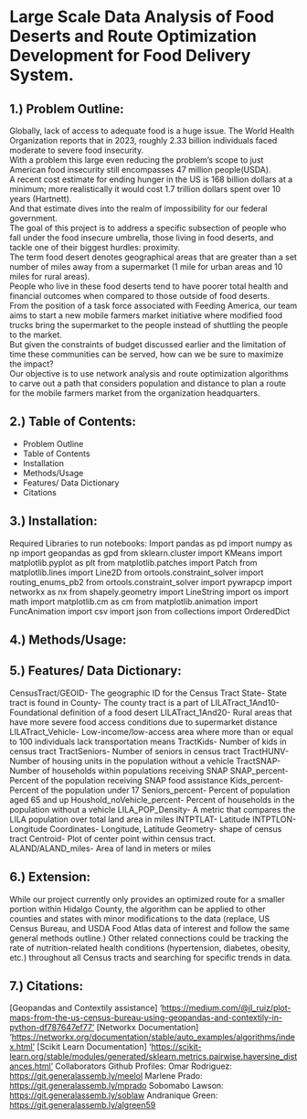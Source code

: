 
# Large Scale Data Analysis of Food Deserts and Route Optimization Development for Food Delivery System. 

## 1.)  Problem Outline:

Globally, lack of access to adequate food is a huge issue. The World Health Organization reports that in 2023, roughly 2.33 billion individuals faced moderate to severe food insecurity.  
With a problem this large even reducing the problem’s scope to just American food insecurity still encompasses 47 million people(USDA).  
A recent cost estimate for ending hunger in the US is 168 billion dollars at a minimum; more realistically it would cost 1.7 trillion dollars spent over 10 years (Hartnett).  
And that estimate dives into the realm of impossibility for our federal government.  
The goal of this project is to address a specific subsection of people who fall under the food insecure umbrella, those living in food deserts, and tackle one of their biggest hurdles: proximity.  
The term food desert denotes geographical areas that are greater than a set number of miles away from a supermarket (1 mile for urban areas and 10 miles for rural areas).  
People who live in these food deserts tend to have poorer total health and financial outcomes when compared to those outside of food deserts.  
From the position of a task force associated with Feeding America, our team aims to start a new mobile farmers market initiative where modified food trucks bring the supermarket to the people instead of shuttling the people to the market.  
But given the constraints of budget discussed earlier and the limitation of time these communities can be served, how can we be sure to maximize the impact?  
Our objective is to use network analysis and route optimization algorithms to carve out a path that considers population and distance to plan a route for the mobile farmers market from the organization headquarters.  

## 2.) Table of Contents:

- Problem Outline
- Table of Contents
- Installation
- Methods/Usage
- Features/ Data Dictionary
- Citations

## 3.) Installation:

Required Libraries to run notebooks:
Import pandas as pd
import numpy as np
import geopandas as gpd
from sklearn.cluster import KMeans
import matplotlib.pyplot as plt
from matplotlib.patches import Patch
from matplotlib.lines import Line2D
from ortools.constraint_solver import routing_enums_pb2
from ortools.constraint_solver import pywrapcp
import networkx as nx
from shapely.geometry import LineString
import os
import math
import matplotlib.cm as cm
from matplotlib.animation import FuncAnimation
import csv
import json
from collections import OrderedDict

## 4.) Methods/Usage:

## 5.) Features/ Data Dictionary:

CensusTract/GEOID- The geographic ID for the Census Tract
State- State tract is found in 
County- The county tract is a part of 
LILATract_1And10- Foundational definition of a food desert
LILATract_1And20- Rural areas that have more severe food access conditions due to supermarket distance
LILATract_Vehicle- Low-income/low-access area where more than or equal to 100 individuals lack transportation means
TractKids- Number of kids in census tract
TractSeniors- Number of seniors in census tract 
TractHUNV- Number of housing units in the population without a vehicle
TractSNAP- Number of households within populations receiving SNAP
SNAP_percent- Percent of the population receiving SNAP food assistance
Kids_percent- Percent of the population under 17
Seniors_percent- Percent of population aged 65 and up
Houshold_noVehicle_percent- Percent of households in the population without a vehicle
LILA_POP_Density- A metric that compares the LILA population over total land area in miles
INTPTLAT- Latitude 
INTPTLON- Longitude
Coordinates- Longitude, Latitude
Geometry- shape of census tract 
Centroid- Plot of center point within census tract. 
ALAND/ALAND_miles- Area of land in meters or miles

## 6.) Extension:

While our project currently only provides an optimized route for a smaller portion within Hidalgo County, the algorithm can be applied to other counties and states with minor modifications to the data (replace, US Census Bureau, and USDA Food Atlas data of interest and follow the same general methods outline.) 
Other related connections could be tracking the rate of nutrition-related health conditions (hypertension, diabetes, obesity, etc.) throughout all Census tracts and searching for specific trends in data.

## 7.) Citations:
[Geopandas and Contextily assistance] ‘https://medium.com/@jl_ruiz/plot-maps-from-the-us-census-bureau-using-geopandas-and-contextily-in-python-df787647ef77’
[Networkx Documentation] ‘https://networkx.org/documentation/stable/auto_examples/algorithms/index.html’
[Scikit Learn Documentation] ‘https://scikit-learn.org/stable/modules/generated/sklearn.metrics.pairwise.haversine_distances.html’
Collaborators Github Profiles: 
Omar Rodriguez: https://git.generalassemb.ly/meelol
Marlene Prado: https://git.generalassemb.ly/mprado
Sobomabo Lawson: https://git.generalassemb.ly/soblaw
Andranique Green: https://git.generalassemb.ly/algreen59
